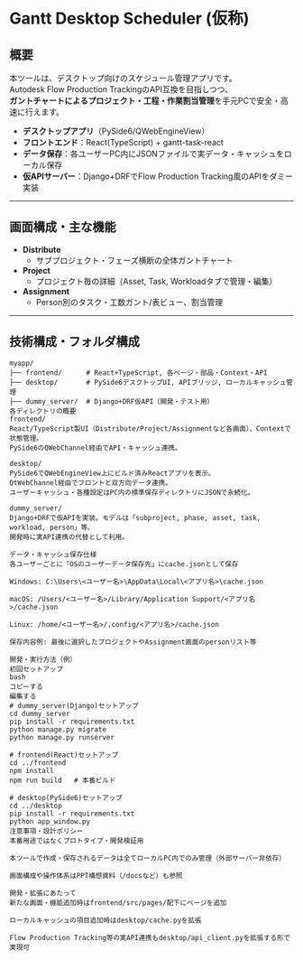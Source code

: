 # Gantt Desktop Scheduler (仮称)

## 概要

本ツールは、デスクトップ向けのスケジュール管理アプリです。  
Autodesk Flow Production TrackingのAPI互換を目指しつつ、  
**ガントチャートによるプロジェクト・工程・作業割当管理**を手元PCで安全・高速に行えます。

- **デスクトップアプリ**（PySide6/QWebEngineView）
- **フロントエンド**：React(TypeScript) + gantt-task-react
- **データ保存**：各ユーザーPC内にJSONファイルで実データ・キャッシュをローカル保存
- **仮APIサーバー**：Django+DRFでFlow Production Tracking風のAPIをダミー実装

---

## 画面構成・主な機能

- **Distribute**
  - サブプロジェクト・フェーズ横断の全体ガントチャート
- **Project**
  - プロジェクト毎の詳細（Asset, Task, Workloadタブで管理・編集）
- **Assignment**
  - Person別のタスク・工数ガント/表ビュー、割当管理

---

## 技術構成・フォルダ構成

```plaintext
myapp/
├── frontend/      # React+TypeScript, 各ページ・部品・Context・API
├── desktop/       # PySide6デスクトップUI, APIブリッジ, ローカルキャッシュ管理
├── dummy_server/  # Django+DRF仮API（開発・テスト用）
各ディレクトリの概要
frontend/
React/TypeScript製UI（Distribute/Project/Assignmentなど各画面）、Contextで状態管理。
PySide6のQWebChannel経由でAPI・キャッシュ連携。

desktop/
PySide6でQWebEngineView上にビルド済みReactアプリを表示。
QtWebChannel経由でフロントと双方向データ連携。
ユーザーキャッシュ・各種設定はPC内の標準保存ディレクトリにJSONで永続化。

dummy_server/
Django+DRFで仮APIを実装。モデルは「subproject, phase, asset, task, workload, person」等。
開発時に実API連携の代替として利用。

データ・キャッシュ保存仕様
各ユーザーごとに「OSのユーザーデータ保存先」にcache.jsonとして保存

Windows: C:\Users\<ユーザー名>\AppData\Local\<アプリ名>\cache.json

macOS: /Users/<ユーザー名>/Library/Application Support/<アプリ名>/cache.json

Linux: /home/<ユーザー名>/.config/<アプリ名>/cache.json

保存内容例: 最後に選択したプロジェクトやAssignment画面のpersonリスト等

開発・実行方法（例）
初回セットアップ
bash
コピーする
編集する
# dummy_server(Django)セットアップ
cd dummy_server
pip install -r requirements.txt
python manage.py migrate
python manage.py runserver

# frontend(React)セットアップ
cd ../frontend
npm install
npm run build   # 本番ビルド

# desktop(PySide6)セットアップ
cd ../desktop
pip install -r requirements.txt
python app_window.py
注意事項・設計ポリシー
本番用途ではなくプロトタイプ・開発検証用

本ツールで作成・保存されるデータは全てローカルPC内でのみ管理（外部サーバー非依存）

画面構成や操作体系はPPT構想資料（/docsなど）も参照

開発・拡張にあたって
新たな画面・機能追加時はfrontend/src/pages/配下にページを追加

ローカルキャッシュの項目追加時はdesktop/cache.pyを拡張

Flow Production Tracking等の実API連携もdesktop/api_client.pyを拡張する形で実現可


